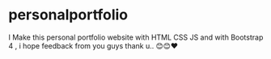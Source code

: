 # personalportfolio  
I Make this personal portfolio website with HTML CSS JS and with Bootstrap 4 , i hope feedback from you guys thank u.. 😊😊❤️
